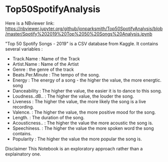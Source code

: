 # Top50SpotifyAnalysis

Here is a NBviewer link: https://nbviewer.jupyter.org/github/jonparksmith/Top50SpotifyAnalysis/blob/master/Spotify%202019%20Top%2050%20Songs%20Analysis.ipynb

"Top 50 Spotify Songs - 2019" is a CSV database from Kaggle. It contains several variables :

* Track.Name : Name of the Track
* Artist.Name : Name of the Artist
* Genre : the genre of the track
* Beats.Per.Minute : The tempo of the song.
* Energy : The energy of a song - the higher the value, the more energtic. song
* Danceability : The higher the value, the easier it is to dance to this song.
* Loudness..dB.. : The higher the value, the louder the song.
* Liveness : The higher the value, the more likely the song is a live recording.
* Valence. : The higher the value, the more positive mood for the song.
* Length. : The duration of the song.
* Acousticness.. : The higher the value the more acoustic the song is.
* Speechiness. : The higher the value the more spoken word the song contains.
* Popularity : The higher the value the more popular the song is.

Disclaimer This Notebook is an exploratory approach rather than a explainatory one.
